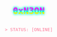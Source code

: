 <div align="center">

<!-- GLITCH HEADER -->
<div style="position:relative;">
  <h1 style="
    color: #00ffcc;
    text-shadow: 0 0 10px #00ffcc;
    font-family: 'Share Tech Mono', monospace;
    position: relative;
    display: inline-block;
  ">
    <span style="
      position: absolute;
      top: 0;
      left: 0;
      color: #ff00ff;
      clip-path: polygon(0 0, 100% 0, 100% 45%, 0 45%);
    ">0xN3ON</span>
    <span style="
      position: absolute;
      top: 0;
      left: 0;
      color: #ffee00;
      clip-path: polygon(0 60%, 100% 60%, 100% 100%, 0 100%);
    ">0xN3ON</span>
    0xN3ON
  </h1>
</div>

<!-- STATUS INDICATOR -->
<div style="
  animation: pulse 2s infinite;
  color: #ff003c;
  font-family: monospace;
  margin: 1rem 0;
">
  > STATUS: [ONLINE]
</div>

</div>

<style>
  @keyframes pulse {
    0% { opacity: 0.5; }
    50% { opacity: 1; text-shadow: 0 0 10px #ff003c; }
    100% { opacity: 0.5; }
  }
</style>